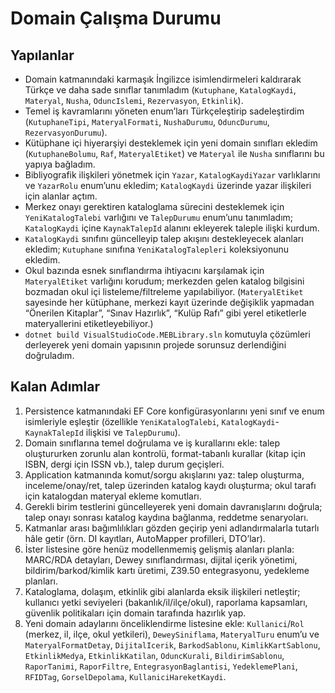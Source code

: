 # Domain Çalışma Durumu

## Yapılanlar
- Domain katmanındaki karmaşık İngilizce isimlendirmeleri kaldırarak Türkçe ve daha sade sınıflar tanımladım (`Kutuphane`, `KatalogKaydi`, `Materyal`, `Nusha`, `OduncIslemi`, `Rezervasyon`, `Etkinlik`).
- Temel iş kavramlarını yöneten enum’ları Türkçeleştirip sadeleştirdim (`KutuphaneTipi`, `MateryalFormati`, `NushaDurumu`, `OduncDurumu`, `RezervasyonDurumu`).
- Kütüphane içi hiyerarşiyi desteklemek için yeni domain sınıfları ekledim (`KutuphaneBolumu`, `Raf`, `MateryalEtiket`) ve `Materyal` ile `Nusha` sınıflarını bu yapıya bağladım.
- Bibliyografik ilişkileri yönetmek için `Yazar`, `KatalogKaydiYazar` varlıklarını ve `YazarRolu` enum’unu ekledim; `KatalogKaydi` üzerinde yazar ilişkileri için alanlar açtım.
- Merkez onayı gerektiren kataloglama sürecini desteklemek için `YeniKatalogTalebi` varlığını ve `TalepDurumu` enum’unu tanımladım; `KatalogKaydi` içine `KaynakTalepId` alanını ekleyerek taleple ilişki kurdum.
- `KatalogKaydi` sınıfını güncelleyip talep akışını destekleyecek alanları ekledim; `Kutuphane` sınıfına `YeniKatalogTalepleri` koleksiyonunu ekledim.
- Okul bazında esnek sınıflandırma ihtiyacını karşılamak için `MateryalEtiket` varlığını korudum; merkezden gelen katalog bilgisini bozmadan okul içi listeleme/filtreleme yapılabiliyor. (`MateryalEtiket` sayesinde her kütüphane, merkezi kayıt üzerinde değişiklik yapmadan “Önerilen Kitaplar”, “Sınav Hazırlık”, “Kulüp Rafı” gibi yerel etiketlerle materyallerini etiketleyebiliyor.)
- `dotnet build VisualStudioCode.MEBLibrary.sln` komutuyla çözümleri derleyerek yeni domain yapısının projede sorunsuz derlendiğini doğruladım.

## Kalan Adımlar
1. Persistence katmanındaki EF Core konfigürasyonlarını yeni sınıf ve enum isimleriyle eşleştir (özellikle `YeniKatalogTalebi`, `KatalogKaydi`-`KaynakTalepId` ilişkisi ve `TalepDurumu`).
2. Domain sınıflarına temel doğrulama ve iş kurallarını ekle: talep oluştururken zorunlu alan kontrolü, format-tabanlı kurallar (kitap için ISBN, dergi için ISSN vb.), talep durum geçişleri.
3. Application katmanında komut/sorgu akışlarını yaz: talep oluşturma, inceleme/onay/ret, talep üzerinden katalog kaydı oluşturma; okul tarafı için katalogdan materyal ekleme komutları.
4. Gerekli birim testlerini güncelleyerek yeni domain davranışlarını doğrula; talep onayı sonrası katalog kaydına bağlanma, reddetme senaryoları.
5. Katmanlar arası bağımlılıkları gözden geçirip yeni adlandırmalarla tutarlı hâle getir (örn. DI kayıtları, AutoMapper profilleri, DTO’lar).
6. İster listesine göre henüz modellenmemiş gelişmiş alanları planla: MARC/RDA detayları, Dewey sınıflandırması, dijital içerik yönetimi, bildirim/barkod/kimlik kartı üretimi, Z39.50 entegrasyonu, yedekleme planları.
7. Kataloglama, dolaşım, etkinlik gibi alanlarda eksik ilişkileri netleştir; kullanıcı yetki seviyeleri (bakanlık/il/ilçe/okul), raporlama kapsamları, güvenlik politikaları için domain tarafında hazırlık yap.
8. Yeni domain adaylarını önceliklendirme listesine ekle: `Kullanici`/`Rol` (merkez, il, ilçe, okul yetkileri), `DeweySiniflama`, `MateryalTuru` enum’u ve `MateryalFormatDetay`, `DijitalIcerik`, `BarkodSablonu`, `KimlikKartSablonu`, `EtkinlikMedya`, `EtkinlikKatilan`, `OduncKurali`, `BildirimSablonu`, `RaporTanimi`, `RaporFiltre`, `EntegrasyonBaglantisi`, `YedeklemePlani`, `RFIDTag`, `GorselDepolama`, `KullaniciHareketKaydi`.
